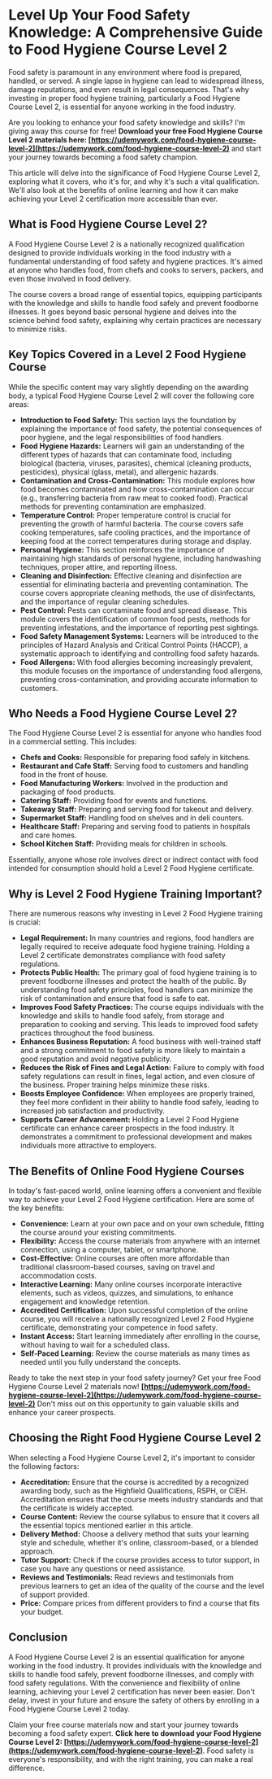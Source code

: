 # Level Up Your Food Safety Knowledge: A Comprehensive Guide to Food Hygiene Course Level 2

Food safety is paramount in any environment where food is prepared, handled, or served. A single lapse in hygiene can lead to widespread illness, damage reputations, and even result in legal consequences. That's why investing in proper food hygiene training, particularly a Food Hygiene Course Level 2, is essential for anyone working in the food industry.

Are you looking to enhance your food safety knowledge and skills? I'm giving away this course for free! **Download your free Food Hygiene Course Level 2 materials here: [https://udemywork.com/food-hygiene-course-level-2](https://udemywork.com/food-hygiene-course-level-2)** and start your journey towards becoming a food safety champion.

This article will delve into the significance of Food Hygiene Course Level 2, exploring what it covers, who it's for, and why it's such a vital qualification. We'll also look at the benefits of online learning and how it can make achieving your Level 2 certification more accessible than ever.

## What is Food Hygiene Course Level 2?

A Food Hygiene Course Level 2 is a nationally recognized qualification designed to provide individuals working in the food industry with a fundamental understanding of food safety and hygiene practices. It's aimed at anyone who handles food, from chefs and cooks to servers, packers, and even those involved in food delivery.

The course covers a broad range of essential topics, equipping participants with the knowledge and skills to handle food safely and prevent foodborne illnesses. It goes beyond basic personal hygiene and delves into the science behind food safety, explaining why certain practices are necessary to minimize risks.

## Key Topics Covered in a Level 2 Food Hygiene Course

While the specific content may vary slightly depending on the awarding body, a typical Food Hygiene Course Level 2 will cover the following core areas:

*   **Introduction to Food Safety:** This section lays the foundation by explaining the importance of food safety, the potential consequences of poor hygiene, and the legal responsibilities of food handlers.
*   **Food Hygiene Hazards:** Learners will gain an understanding of the different types of hazards that can contaminate food, including biological (bacteria, viruses, parasites), chemical (cleaning products, pesticides), physical (glass, metal), and allergenic hazards.
*   **Contamination and Cross-Contamination:** This module explores how food becomes contaminated and how cross-contamination can occur (e.g., transferring bacteria from raw meat to cooked food). Practical methods for preventing contamination are emphasized.
*   **Temperature Control:**  Proper temperature control is crucial for preventing the growth of harmful bacteria. The course covers safe cooking temperatures, safe cooling practices, and the importance of keeping food at the correct temperatures during storage and display.
*   **Personal Hygiene:** This section reinforces the importance of maintaining high standards of personal hygiene, including handwashing techniques, proper attire, and reporting illness.
*   **Cleaning and Disinfection:**  Effective cleaning and disinfection are essential for eliminating bacteria and preventing contamination. The course covers appropriate cleaning methods, the use of disinfectants, and the importance of regular cleaning schedules.
*   **Pest Control:** Pests can contaminate food and spread disease. This module covers the identification of common food pests, methods for preventing infestations, and the importance of reporting pest sightings.
*   **Food Safety Management Systems:** Learners will be introduced to the principles of Hazard Analysis and Critical Control Points (HACCP), a systematic approach to identifying and controlling food safety hazards.
*   **Food Allergens:** With food allergies becoming increasingly prevalent, this module focuses on the importance of understanding food allergens, preventing cross-contamination, and providing accurate information to customers.

## Who Needs a Food Hygiene Course Level 2?

The Food Hygiene Course Level 2 is essential for anyone who handles food in a commercial setting. This includes:

*   **Chefs and Cooks:**  Responsible for preparing food safely in kitchens.
*   **Restaurant and Cafe Staff:** Serving food to customers and handling food in the front of house.
*   **Food Manufacturing Workers:** Involved in the production and packaging of food products.
*   **Catering Staff:**  Providing food for events and functions.
*   **Takeaway Staff:** Preparing and serving food for takeout and delivery.
*   **Supermarket Staff:** Handling food on shelves and in deli counters.
*   **Healthcare Staff:** Preparing and serving food to patients in hospitals and care homes.
*   **School Kitchen Staff:** Providing meals for children in schools.

Essentially, anyone whose role involves direct or indirect contact with food intended for consumption should hold a Level 2 Food Hygiene certificate.

## Why is Level 2 Food Hygiene Training Important?

There are numerous reasons why investing in Level 2 Food Hygiene training is crucial:

*   **Legal Requirement:** In many countries and regions, food handlers are legally required to receive adequate food hygiene training.  Holding a Level 2 certificate demonstrates compliance with food safety regulations.
*   **Protects Public Health:** The primary goal of food hygiene training is to prevent foodborne illnesses and protect the health of the public.  By understanding food safety principles, food handlers can minimize the risk of contamination and ensure that food is safe to eat.
*   **Improves Food Safety Practices:** The course equips individuals with the knowledge and skills to handle food safely, from storage and preparation to cooking and serving. This leads to improved food safety practices throughout the food business.
*   **Enhances Business Reputation:** A food business with well-trained staff and a strong commitment to food safety is more likely to maintain a good reputation and avoid negative publicity.
*   **Reduces the Risk of Fines and Legal Action:**  Failure to comply with food safety regulations can result in fines, legal action, and even closure of the business.  Proper training helps minimize these risks.
*   **Boosts Employee Confidence:** When employees are properly trained, they feel more confident in their ability to handle food safely, leading to increased job satisfaction and productivity.
*   **Supports Career Advancement:**  Holding a Level 2 Food Hygiene certificate can enhance career prospects in the food industry. It demonstrates a commitment to professional development and makes individuals more attractive to employers.

## The Benefits of Online Food Hygiene Courses

In today's fast-paced world, online learning offers a convenient and flexible way to achieve your Level 2 Food Hygiene certification.  Here are some of the key benefits:

*   **Convenience:** Learn at your own pace and on your own schedule, fitting the course around your existing commitments.
*   **Flexibility:** Access the course materials from anywhere with an internet connection, using a computer, tablet, or smartphone.
*   **Cost-Effective:** Online courses are often more affordable than traditional classroom-based courses, saving on travel and accommodation costs.
*   **Interactive Learning:** Many online courses incorporate interactive elements, such as videos, quizzes, and simulations, to enhance engagement and knowledge retention.
*   **Accredited Certification:** Upon successful completion of the online course, you will receive a nationally recognized Level 2 Food Hygiene certificate, demonstrating your competence in food safety.
*   **Instant Access:** Start learning immediately after enrolling in the course, without having to wait for a scheduled class.
*   **Self-Paced Learning:** Review the course materials as many times as needed until you fully understand the concepts.

Ready to take the next step in your food safety journey? Get your free Food Hygiene Course Level 2 materials now! **[https://udemywork.com/food-hygiene-course-level-2](https://udemywork.com/food-hygiene-course-level-2)** Don't miss out on this opportunity to gain valuable skills and enhance your career prospects.

## Choosing the Right Food Hygiene Course Level 2

When selecting a Food Hygiene Course Level 2, it's important to consider the following factors:

*   **Accreditation:** Ensure that the course is accredited by a recognized awarding body, such as the Highfield Qualifications, RSPH, or CIEH.  Accreditation ensures that the course meets industry standards and that the certificate is widely accepted.
*   **Course Content:** Review the course syllabus to ensure that it covers all the essential topics mentioned earlier in this article.
*   **Delivery Method:**  Choose a delivery method that suits your learning style and schedule, whether it's online, classroom-based, or a blended approach.
*   **Tutor Support:** Check if the course provides access to tutor support, in case you have any questions or need assistance.
*   **Reviews and Testimonials:**  Read reviews and testimonials from previous learners to get an idea of the quality of the course and the level of support provided.
*   **Price:** Compare prices from different providers to find a course that fits your budget.

## Conclusion

A Food Hygiene Course Level 2 is an essential qualification for anyone working in the food industry. It provides individuals with the knowledge and skills to handle food safely, prevent foodborne illnesses, and comply with food safety regulations. With the convenience and flexibility of online learning, achieving your Level 2 certification has never been easier. Don't delay, invest in your future and ensure the safety of others by enrolling in a Food Hygiene Course Level 2 today.

Claim your free course materials now and start your journey towards becoming a food safety expert. **Click here to download your Food Hygiene Course Level 2: [https://udemywork.com/food-hygiene-course-level-2](https://udemywork.com/food-hygiene-course-level-2)**. Food safety is everyone's responsibility, and with the right training, you can make a real difference.
